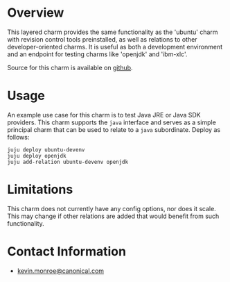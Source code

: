 # Overview

This layered charm provides the same functionality as the 'ubuntu' charm with
revision control tools preinstalled, as well as relations to other
developer-oriented charms. It is useful as both a development environment and
an endpoint for testing charms like 'openjdk' and 'ibm-xlc'.

Source for this charm is available on
[github](https://github.com/juju-solutions/layer-ubuntu-devenv).


# Usage

An example use case for this charm is to test Java JRE or Java SDK
providers. This charm supports the `java` interface and serves as a
simple principal charm that can be used to relate to a `java`
subordinate. Deploy as follows:

    juju deploy ubuntu-devenv
    juju deploy openjdk
    juju add-relation ubuntu-devenv openjdk


# Limitations

This charm does not currently have any config options, nor does it scale.
This may change if other relations are added that would benefit from such
functionality.


# Contact Information

- <kevin.monroe@canonical.com>

